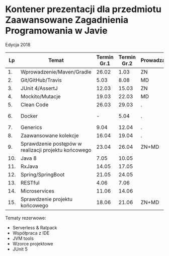 # Kontener prezentacji dla przedmiotu Zaawansowane Zagadnienia Programowania w Javie
Edycja 2018

Lp | Temat | Termin Gr.1 |Termin Gr.2 | Prowadzący | Uwagi
--- | --- | --- | --- | --- | --- 
1. | Wprowadzenie/Maven/Gradle | 26.02 | 1.03 | ZN | 
2. | Git/GitHub/Travis | 5.03 |  8.08 | MD | 
3. | JUnit 4/AssertJ | 12.03 | 15.03 | ZN | 
4. | Mockito/Mutacje | 19.03 | 22.03 | MD |
5. | Clean Code | 26.03 | 29.03 | . |
6. | Docker | - | 5.04 | . | Przerwa świąteczna
7. | Generics | 9.04 | 12.04 | . | 
8. | Zaawansowane kolekcje | 16.04 | 19.04 | . | 
9. | Sprawdzenie postępów w realizacji projektu końcowego | 23.04 | 26.04 | ZN+MD | 
10.| Java 8 | 7.05 | 10.05 | |  
11.| RxJava | 14.05| 17.05 | | 
12.| Spring/SpringBoot | 21.05 | 24.05 | | 
13.| RESTful | 4.06 | 7.06 | | 
14.| Microservices | 11.06 | 14.06 | | 
15.| Sprawdzenie projektu końcowego | 18.06 | 21.06 | ZN+MD | 


Tematy rezerwowe:
- Serverless & Ratpack
- Współpraca z IDE
- JVM tools
- Wzorce projektowe
- JUnit 5
